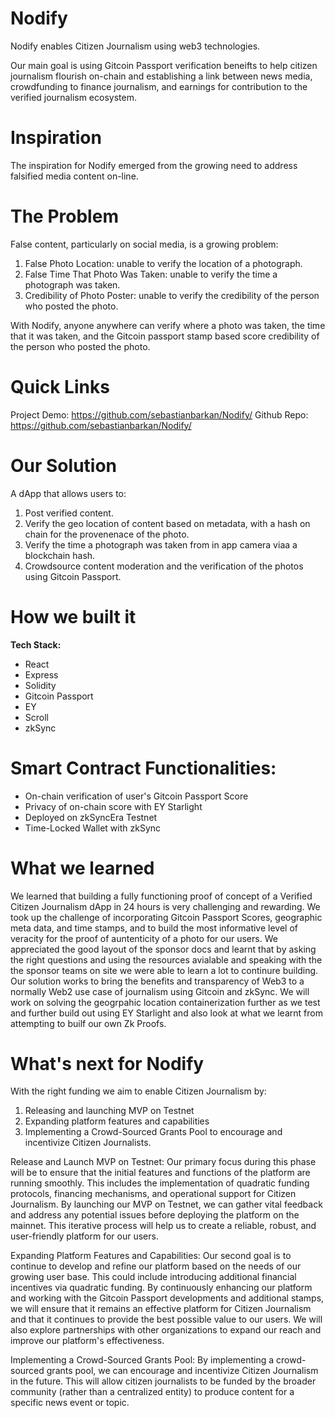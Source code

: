 # Nodify
Nodify enables Citizen Journalism using web3 technologies. 

Our main goal is using Gitcoin Passport verification beneifts to help citizen journalism flourish on-chain and establishing a link between news media, crowdfunding to finance journalism, and earnings for contribution to the verified journalism ecosystem.

# Inspiration
The inspiration for Nodify emerged from the growing need to address falsified media content on-line.

# The Problem
False content, particularly on social media, is a growing problem:
1.	False Photo Location: unable to verify the location of a photograph.
2.	False Time That Photo Was Taken: unable to verify the time a photograph was taken.
3.	Credibility of Photo Poster: unable to verify the credibility of the person who posted the photo.

With Nodify, anyone anywhere can verify where a photo was taken, the time that it was taken, and the Gitcoin passport stamp based score credibility of the person who posted the photo.

# Quick Links
Project Demo: https://github.com/sebastianbarkan/Nodify/
Github Repo: https://github.com/sebastianbarkan/Nodify/

# Our Solution
A dApp that allows users to:
1. Post verified content.
2.	Verify the geo location of content based on metadata, with a hash on chain for the provenenace of the photo.
3. Verify the time a photograph was taken from in app camera viaa a blockchain hash.
4. Crowdsource content moderation and the verification of the photos using Gitcoin Passport.

# How we built it

**Tech Stack:** 
- React
- Express
- Solidity
- Gitcoin Passport
- EY
- Scroll
- zkSync
 
# Smart Contract Functionalities:
- On-chain verification of user's Gitcoin Passport Score
- Privacy of on-chain score with EY Starlight
- Deployed on zkSyncEra Testnet
- Time-Locked Wallet with zkSync

# What we learned
We learned that building a fully functioning proof of concept of a Verified Citizen Journalism dApp in 24 hours is very challenging and rewarding.  We took up the challenge of incorporating Gitcoin Passport Scores, geographic meta data, and time stamps, and to build the most informative level of veracity for the proof of auntenticity of a photo for our users. We appreciated the good layout of the sponsor docs and learnt that by asking the right questions and using the resources avialable and speaking with the the sponsor teams on site we were able to learn a lot to continure building. Our solution works to bring the benefits and transparency of Web3 to a normally Web2 use case of journalism using Gitcoin and zkSync. We will work on solving the geogrpahic location containerization further as we test and further build out using EY Starlight and also look at what we learnt from attempting to builf our own Zk Proofs. 

# What's next for Nodify
With the right funding we aim to enable Citizen Journalism by:
1.	Releasing and launching MVP on Testnet
2.	Expanding platform features and capabilities
3.	Implementing a Crowd-Sourced Grants Pool to encourage and incentivize Citizen Journalists. 

Release and Launch MVP on Testnet: Our primary focus during this phase will be to ensure that the initial features and functions of the platform are running smoothly. This includes the implementation of quadratic funding protocols, financing mechanisms, and operational support for Citizen Journalism. By launching our MVP on Testnet, we can gather vital feedback and address any potential issues before deploying the platform on the mainnet. This iterative process will help us to create a reliable, robust, and user-friendly platform for our users.

Expanding Platform Features and Capabilities: Our second goal is to continue to develop and refine our platform based on the needs of our growing user base. This could include introducing additional financial incentives via quadratic funding. By continuously enhancing our platform and working with the Gitcoin Passport developments and additional stamps, we will ensure that it remains an effective platform for Citizen Journalism and that it continues to provide the best possible value to our users. We will also explore partnerships with other organizations to expand our reach and improve our platform's effectiveness.

Implementing a Crowd-Sourced Grants Pool: By implementing a crowd-sourced grants pool, we can encourage and incentivize Citizen Journalism in the future. This will allow citizen journalists to be funded by the broader community (rather than a centralized entity) to produce content for a specific news event or topic.

